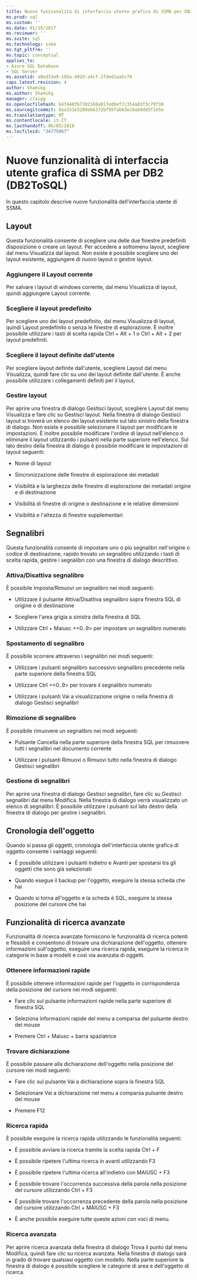 ```yaml
---
title: Nuove funzionalità di interfaccia utente grafica di SSMA per DB2 (DB2ToSQL) | Documenti Microsoft
ms.prod: sql
ms.custom: ''
ms.date: 01/19/2017
ms.reviewer: ''
ms.suite: sql
ms.technology: ssma
ms.tgt_pltfrm: ''
ms.topic: conceptual
applies_to:
- Azure SQL Database
- SQL Server
ms.assetid: a8ed33e9-185a-492d-a4cf-2fded1aa5c70
caps.latest.revision: 4
author: Shamikg
ms.author: Shamikg
manager: craigg
ms.openlocfilehash: b4f448f67302168a017ed6ef7c354a83f3c79f38
ms.sourcegitcommit: 8aa151e3280eb6372bf95fab63ecbab9dd3f2e5e
ms.translationtype: MT
ms.contentlocale: it-IT
ms.lasthandoff: 06/05/2018
ms.locfileid: "34775067"
---
```

# <a name="new-gui-features-in-ssma-for-db2-db2tosql"></a>Nuove funzionalità di interfaccia utente grafica di SSMA per DB2 (DB2ToSQL)
In questo capitolo descrive nuove funzionalità dell'interfaccia utente di SSMA.  
  
## <a name="layouts"></a>Layout  
Questa funzionalità consente di scegliere una delle due finestre predefiniti disposizione o creare un layout. Per accedere a sottomenu layout, scegliere dal menu Visualizza dal layout. Non esiste è possibile scegliere uno dei layout esistente, aggiungere di nuovo layout o gestire layout.  
  
### <a name="add-current-layout"></a>Aggiungere il Layout corrente  
Per salvare i layout di windows corrente, dal menu Visualizza di layout, quindi aggiungere Layout corrente.  
  
### <a name="choose-predefined-layout"></a>Scegliere il layout predefinito  
Per scegliere uno dei layout predefinito, dal menu Visualizza di layout, quindi Layout predefinito o senza le finestre di esplorazione. È inoltre possibile utilizzare i tasti di scelta rapida Ctrl + Alt + 1 o Ctrl + Alt + 2 per layout predefiniti.  
  
### <a name="choose-user-defined-layout"></a>Scegliere il layout definite dall'utente  
Per scegliere layout definite dall'utente, scegliere Layout dal menu Visualizza, quindi fare clic su uno dei layout definite dall'utente. È anche possibile utilizzare i collegamenti definiti per il layout.  
  
### <a name="manage-layouts"></a>Gestire layout  
Per aprire una finestra di dialogo Gestisci layout, scegliere Layout dal menu Visualizza e fare clic su Gestisci layout. Nella finestra di dialogo Gestisci layout si troverà un elenco dei layout esistente sul lato sinistro della finestra di dialogo. Non esiste è possibile selezionare il layout per modificare le impostazioni. È inoltre possibile modificare l'ordine di layout nell'elenco o eliminare il layout utilizzando i pulsanti nella parte superiore nell'elenco. Sul lato destro della finestra di dialogo è possibile modificare le impostazioni di layout seguenti:  
  
-   Nome di layout  
  
-   Sincronizzazione delle finestre di esplorazione dei metadati  
  
-   Visibilità e la larghezza delle finestre di esplorazione dei metadati origine e di destinazione  
  
-   Visibilità di finestre di origine o destinazione e le relative dimensioni  
  
-   Visibilità e l'altezza di finestre supplementari  
  
## <a name="bookmarks"></a>Segnalibri  
Questa funzionalità consente di impostare uno o più segnalibri nell'origine o codice di destinazione, rapido trovato un segnalibro utilizzando i tasti di scelta rapida, gestire i segnalibri con una finestra di dialogo descrittivo.  
  
### <a name="toggle-bookmark"></a>Attiva/Disattiva segnalibro  
È possibile Imposta/Rimuovi un segnalibro nei modi seguenti:  
  
-   Utilizzare il pulsante Attiva/Disattiva segnalibro sopra finestra SQL di origine o di destinazione  
  
-   Scegliere l'area grigia a sinistra della finestra di SQL  
  
-   Utilizzare Ctrl + Maiusc +&lt;0..9&gt; per impostare un segnalibro numerato  
  
### <a name="bookmark-navigation"></a>Spostamento di segnalibro  
È possibile scorrere attraverso i segnalibri nei modi seguenti:  
  
-   Utilizzare i pulsanti segnalibro successivo segnalibro precedente nella parte superiore della finestra SQL  
  
-   Utilizzare Ctrl +&lt;0..9&gt; per trovare il segnalibro numerato  
  
-   Utilizzare i pulsanti Vai a visualizzazione origine o nella finestra di dialogo Gestisci segnalibri  
  
### <a name="removing-bookmark"></a>Rimozione di segnalibro  
È possibile rimuovere un segnalibro nei modi seguenti:  
  
-   Pulsante Cancella nella parte superiore della finestra SQL per rimuovere tutti i segnalibri nel documento corrente  
  
-   Utilizzare i pulsanti Rimuovi o Rimuovi tutto nella finestra di dialogo Gestisci segnalibri  
  
### <a name="manage-bookmarks"></a>Gestione di segnalibri  
Per aprire una finestra di dialogo Gestisci segnalibri, fare clic su Gestisci segnalibri dal menu Modifica. Nella finestra di dialogo verrà visualizzato un elenco di segnalibri. È possibile utilizzare i pulsanti sul lato destro della finestra di dialogo per gestire i segnalibri.  
  
## <a name="object-history"></a>Cronologia dell'oggetto  
Quando si passa gli oggetti, cronologia dell'interfaccia utente grafica di oggetto consente i vantaggi seguenti:  
  
-   È possibile utilizzare i pulsanti Indietro e Avanti per spostarsi tra gli oggetti che sono già selezionati  
  
-   Quando esegue il backup per l'oggetto, eseguire la stessa scheda che hai  
  
-   Quando si torna all'oggetto e la scheda è SQL, eseguire la stessa posizione del cursore che hai  
  
## <a name="advanced-search-capabilities"></a>Funzionalità di ricerca avanzate  
Funzionalità di ricerca avanzate forniscono le funzionalità di ricerca potenti e flessibili e consentono di trovare una dichiarazione dell'oggetto, ottenere informazioni sull'oggetto, eseguire una ricerca rapida, eseguire la ricerca in categorie in base a modelli e così via avanzata di oggetti.  
  
### <a name="get-quick-information"></a>Ottenere informazioni rapide  
È possibile ottenere informazioni rapide per l'oggetto in corrispondenza della posizione del cursore nei modi seguenti:  
  
-   Fare clic sul pulsante informazioni rapide nella parte superiore di finestra SQL  
  
-   Seleziona informazioni rapide del menu a comparsa del pulsante destro del mouse  
  
-   Premere Ctrl + Maiusc + barra spaziatrice  
  
### <a name="find-declaration"></a>Trovare dichiarazione  
È possibile passare alla dichiarazione dell'oggetto nella posizione del cursore nei modi seguenti:  
  
-   Fare clic sul pulsante Vai a dichiarazione sopra la finestra SQL  
  
-   Selezionare Vai a dichiarazione nel menu a comparsa pulsante destro del mouse  
  
-   Premere F12  
  
### <a name="quick-search"></a>Ricerca rapida  
È possibile eseguire la ricerca rapida utilizzando le funzionalità seguenti:  
  
-   È possibile avviare la ricerca tramite la scelta rapida Ctrl + F  
  
-   È possibile ripetere l'ultima ricerca in avanti utilizzando F3  
  
-   È possibile ripetere l'ultima ricerca all'indietro con MAIUSC + F3  
  
-   È possibile trovare l'occorrenza successiva della parola nella posizione del cursore utilizzando Ctrl + F3  
  
-   È possibile trovare l'occorrenza precedente della parola nella posizione del cursore utilizzando Ctrl + MAIUSC + F3  
  
-   È anche possibile eseguire tutte queste azioni con voci di menu.  
  
### <a name="advanced-search"></a>Ricerca avanzata  
Per aprire ricerca avanzata della finestra di dialogo Trova il punto dal menu Modifica, quindi fare clic su ricerca avanzata. Nella finestra di dialogo sarà in grado di trovare qualsiasi oggetto con modello. Nella parte superiore la finestra di dialogo è possibile scegliere le categorie di area e dell'oggetto di ricerca.  
  
